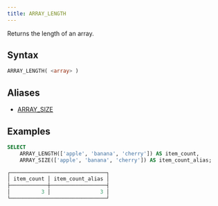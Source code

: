 ```yaml
---
title: ARRAY_LENGTH
---
```


Returns the length of an array.

## Syntax

```sql
ARRAY_LENGTH( <array> )
```

## Aliases

- [ARRAY_SIZE](array-size.md)

## Examples

```sql
SELECT 
    ARRAY_LENGTH(['apple', 'banana', 'cherry']) AS item_count,
    ARRAY_SIZE(['apple', 'banana', 'cherry']) AS item_count_alias;

┌───────────────────────────────┐
│ item_count │ item_count_alias │
├────────────┼──────────────────┤
│          3 │                3 │
└───────────────────────────────┘
```